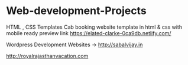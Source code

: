 # Web-development-Projects
HTML , CSS Templates 
Cab booking website template in html & css with mobile ready preview link 
https://elated-clarke-0ca9db.netlify.com/

Wordpress Development Websites -> 
http://sabalvijay.in

http://royalrajasthanvacation.com
